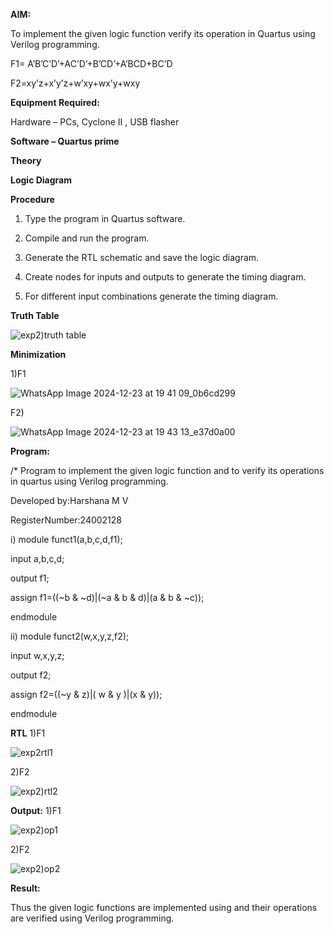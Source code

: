 
**AIM:**

To implement the given logic function verify its operation in Quartus using Verilog programming.

F1= A’B’C’D’+AC’D’+B’CD’+A’BCD+BC’D 

F2=xy’z+x’y’z+w’xy+wx’y+wxy

**Equipment Required:**

Hardware – PCs, Cyclone II , USB flasher

**Software – Quartus prime**

**Theory**

**Logic Diagram**

**Procedure**

1.	Type the program in Quartus software.

2.	Compile and run the program.

3.	Generate the RTL schematic and save the logic diagram.

4.	Create nodes for inputs and outputs to generate the timing diagram.

5.	For different input combinations generate the timing diagram.


**Truth Table**

![exp2)truth table](https://github.com/user-attachments/assets/c450773b-7374-41e4-9e16-7b308cad11f1)


**Minimization**

1)F1

![WhatsApp Image 2024-12-23 at 19 41 09_0b6cd299](https://github.com/user-attachments/assets/001aaaa5-e6b2-4275-af1c-5ef7e437f54e)

F2)

![WhatsApp Image 2024-12-23 at 19 43 13_e37d0a00](https://github.com/user-attachments/assets/17bde640-bc89-416c-856a-7a90ad10fd37)


**Program:**

/* Program to implement the given logic function and to verify its operations in quartus using Verilog programming. 

Developed by:Harshana M V

RegisterNumber:24002128

i)
module funct1(a,b,c,d,f1);

input a,b,c,d;

output f1;

assign f1=((~b & ~d)|(~a & b & d)|(a & b & ~c));

endmodule

ii)
module funct2(w,x,y,z,f2);

input w,x,y,z;

output f2;

assign f2=((~y & z)|( w & y )|(x & y));

endmodule



**RTL**
1)F1

![exp2rtl1](https://github.com/user-attachments/assets/d89160dc-2170-42d4-9064-ce2be8dcb218)

2)F2

![exp2)rtl2](https://github.com/user-attachments/assets/0a71d048-d1b8-4101-8d40-550849fd5217)



**Output:**
1)F1

![exp2)op1](https://github.com/user-attachments/assets/3a055165-f67c-4c22-a413-e70ebedb3b58)

2)F2

![exp2)op2](https://github.com/user-attachments/assets/b52508d6-066f-4ccc-8837-1ab74ea7f45e)


**Result:**

Thus the given logic functions are implemented using and their operations are verified using Verilog programming.

